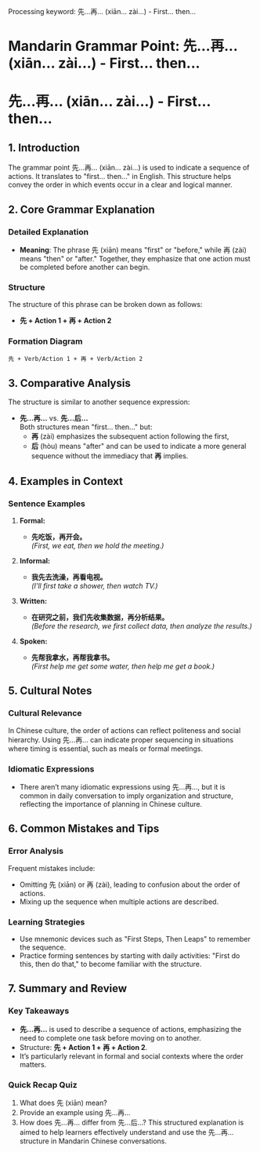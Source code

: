 Processing keyword: 先...再... (xiān... zài...) - First... then...
# Mandarin Grammar Point: 先...再... (xiān... zài...) - First... then...
# 先...再... (xiān... zài...) - First... then...
## 1. Introduction
The grammar point 先...再... (xiān... zài...) is used to indicate a sequence of actions. It translates to "first... then..." in English. This structure helps convey the order in which events occur in a clear and logical manner.
## 2. Core Grammar Explanation
### Detailed Explanation
- **Meaning**: The phrase 先 (xiān) means "first" or "before," while 再 (zài) means "then" or "after." Together, they emphasize that one action must be completed before another can begin.
  
### Structure
The structure of this phrase can be broken down as follows:
- **先 + Action 1 + 再 + Action 2**
  
### Formation Diagram
```
先 + Verb/Action 1 + 再 + Verb/Action 2
```
## 3. Comparative Analysis
The structure is similar to another sequence expression:
- **先...再...** vs. **先...后...**  
Both structures mean "first... then..." but:
  - **再** (zài) emphasizes the subsequent action following the first,
  - **后** (hòu) means "after" and can be used to indicate a more general sequence without the immediacy that **再** implies.
## 4. Examples in Context
### Sentence Examples
1. **Formal:**
   - **先吃饭，再开会。**  
   *(First, we eat, then we hold the meeting.)*
  
2. **Informal:**
   - **我先去洗澡，再看电视。**  
   *(I'll first take a shower, then watch TV.)*
3. **Written:**
   - **在研究之前，我们先收集数据，再分析结果。**  
   *(Before the research, we first collect data, then analyze the results.)*
4. **Spoken:**
   - **先帮我拿水，再帮我拿书。**  
   *(First help me get some water, then help me get a book.)*
## 5. Cultural Notes
### Cultural Relevance
In Chinese culture, the order of actions can reflect politeness and social hierarchy. Using 先...再... can indicate proper sequencing in situations where timing is essential, such as meals or formal meetings.
### Idiomatic Expressions
- There aren’t many idiomatic expressions using 先...再..., but it is common in daily conversation to imply organization and structure, reflecting the importance of planning in Chinese culture.
## 6. Common Mistakes and Tips
### Error Analysis
Frequent mistakes include:
- Omitting 先 (xiān) or 再 (zài), leading to confusion about the order of actions.
- Mixing up the sequence when multiple actions are described.
### Learning Strategies
- Use mnemonic devices such as "First Steps, Then Leaps" to remember the sequence.
- Practice forming sentences by starting with daily activities: "First do this, then do that," to become familiar with the structure.
## 7. Summary and Review
### Key Takeaways
- **先...再...** is used to describe a sequence of actions, emphasizing the need to complete one task before moving on to another.
- Structure: **先 + Action 1 + 再 + Action 2**.
- It’s particularly relevant in formal and social contexts where the order matters.
### Quick Recap Quiz
1. What does 先 (xiān) mean?
2. Provide an example using 先...再...
3. How does 先...再... differ from 先...后...?
This structured explanation is aimed to help learners effectively understand and use the 先...再... structure in Mandarin Chinese conversations.
